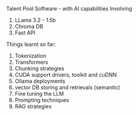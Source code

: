 Talent Pool Software - with AI capabilities
Involving
1. LLama 3.2 - 1.5b
2. Chroma DB
3. Fast API

Things learnt so far:
1. Tokenization
2. Transformers
3. Chunking strategies
4. CUDA support drivers, toolkit and cuDNN
5. Ollama deployments
6. vector DB storing and retrievals (semantic)
7. Fine tuning the LLM
8. Prompting techniques
9. RAG strategies
